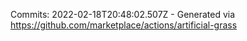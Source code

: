 Commits: 2022-02-18T20:48:02.507Z - Generated via https://github.com/marketplace/actions/artificial-grass
<br>
